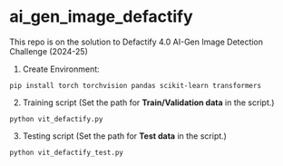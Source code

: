 # ai_gen_image_defactify
This repo is on the solution to Defactify 4.0 AI-Gen Image Detection Challenge (2024-25)

1. Create Environment:

```
pip install torch torchvision pandas scikit-learn transformers
```

2. Training script (Set the path for **Train/Validation data** in the script.)

```
python vit_defactify.py
```


3. Testing script  (Set the path for **Test data** in the script.)

```
python vit_defactify_test.py
```
